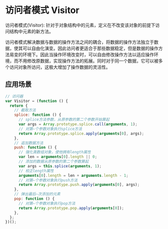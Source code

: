 # 访问者模式 Visitor

访问者模式(Visitor): 针对于对象结构中的元素，定义在不改变该对象的前提下访问结构中元素的新方法。

访问者模式解决数据与数据的操作方法之间的耦合，将数据的操作方法独立于数据，使其可以自由化演变。因此访问者更适合于那些数据稳定，但是数据的操作方法易变的环境下。因此当操作环境改变时，可以自由修改操作方法以适应操作环境，而不用修改原数据，实现操作方法的拓展。同时对于同一个数据，它可以被多个访问对象所访问，这极大增加了操作数据的灵活性。

## 应用场景

```js
// 访问器
var Visitor = (function () {
  return {
    // 截取方法
    splice: function () {
      // splice方法参数，从原参数的第二个参数开始算起
      var args = Array.prototype.splice.call(arguments, 1);
      // 对第—个参数对象执行splice方法
      return Array.prototype.splice.apply(arguments[0], args);
    },
    // 追加数据方法
    push: function () {
      // 强化类数组对象，使他拥有length属性
      var len = arguments[0].length || 0;
      // 添加的数据从原参数的第二个参数算起
      var args = this.splice(arguments, 1);
      // 校正length属性
      arguments[0].length = len + arguments.length - 1;
      // 对第—个参数对象执行push方法
      return Array.prototype.push.apply(arguments[0], args);
    },
    // 弹出最后—次添加的元素
    pop: function () {
      // 对第—个参数对象执行pop方法
      return Array.prototype.pop.apply(arguments[0]);
    },
  };
})();
```

